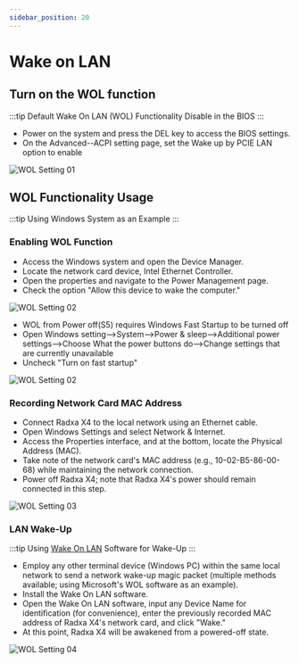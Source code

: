 ```yaml
---
sidebar_position: 20
---
```


# Wake on LAN

## Turn on the WOL function

:::tip
Default Wake On LAN (WOL) Functionality Disable in the BIOS
:::

- Power on the system and press the DEL key to access the BIOS settings.
- On the Advanced--ACPI setting page, set the Wake up by PCIE LAN option to enable

![WOL Setting 01](/img/x/x4/wol-setting-01.webp)

## WOL Functionality Usage

:::tip
Using Windows System as an Example
:::

### Enabling WOL Function

- Access the Windows system and open the Device Manager.
- Locate the network card device, Intel Ethernet Controller.
- Open the properties and navigate to the Power Management page.
- Check the option "Allow this device to wake the computer."

![WOL Setting 02](/img/x/x4/wol-setting-02.webp)

- WOL from Power off(S5) requires Windows Fast Startup to be turned off
- Open Windows setting-->System-->Power & sleep-->Additional power settings-->Choose What the power buttons do-->Change settings that are currently unavailable
- Uncheck "Turn on fast startup"

![WOL Setting 02](/img/x/x4/wol-setting-03.webp)

### Recording Network Card MAC Address

- Connect Radxa X4 to the local network using an Ethernet cable.
- Open Windows Settings and select Network & Internet.
- Access the Properties interface, and at the bottom, locate the Physical Address (MAC).
- Take note of the network card's MAC address (e.g., 10-02-B5-86-00-68) while maintaining the network connection.
- Power off Radxa X4; note that Radxa X4's power should remain connected in this step.

![WOL Setting 03](/img/x/x4/wol-setting-04.webp)

### LAN Wake-Up

:::tip
Using [Wake On LAN](https://apps.microsoft.com/detail/9WZDNCRDFSHB?activetab=pivot%3Aoverviewtab&hl=en-us&gl=US) Software for Wake-Up
:::

- Employ any other terminal device (Windows PC) within the same local network to send a network wake-up magic packet (multiple methods available; using Microsoft's WOL software as an example).
- Install the Wake On LAN software.
- Open the Wake On LAN software, input any Device Name for identification (for convenience), enter the previously recorded MAC address of Radxa X4's network card, and click "Wake."
- At this point, Radxa X4 will be awakened from a powered-off state.

![WOL Setting 04](/img/x/x4/wol-setting-04.webp)
